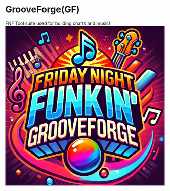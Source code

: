 # GrooveForge(GF)
FNF Tool suite used for building charts and music!
![gf](https://github.com/Dimensionscape/BeatFusion/blob/main/assets/logo/gf-logo.png?raw=true)
